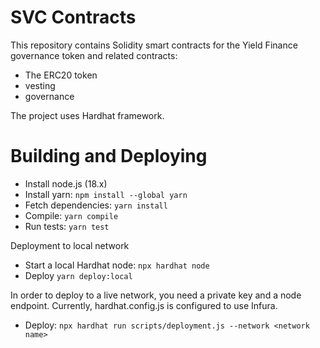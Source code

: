 # SVC Contracts

This repository contains Solidity smart contracts for the Yield Finance governance token and related contracts:

* The ERC20 token
* vesting
* governance

The project uses Hardhat framework.

# Building and Deploying

* Install node.js (18.x)
* Install yarn: ```npm install --global yarn```
* Fetch dependencies: ```yarn install```
* Compile: ```yarn compile```
* Run tests: ```yarn test```

Deployment to local network
* Start a local Hardhat node: ```npx hardhat node```
* Deploy ```yarn deploy:local```


In order to deploy to a live network, you need a private key and a node endpoint. Currently, hardhat.config.js is configured to use Infura.
* Deploy: ```npx hardhat run scripts/deployment.js --network <network name>```


